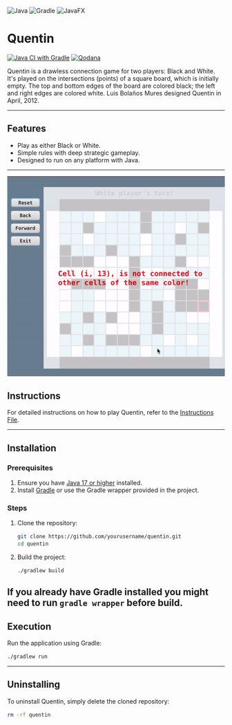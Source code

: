 ![Java](https://img.shields.io/badge/Java-007396?style=for-the-badge&logo=java&logoColor=white)
![Gradle](https://img.shields.io/badge/Gradle-02303A?style=for-the-badge&logo=gradle&logoColor=white)
![JavaFX](https://img.shields.io/badge/JavaFX-007396?style=for-the-badge&logo=java&logoColor=white)

# **Quentin**

[![Java CI with Gradle](https://github.com/Gabriele-tomai00/Quentin-game/actions/workflows/gradle.yml/badge.svg)](https://github.com/Gabriele-tomai00/Quentin-game/actions/workflows/gradle.yml)
[![Qodana](https://github.com/Gabriele-tomai00/Quentin-game/actions/workflows/qodana_code_quality.yml/badge.svg)](https://github.com/Gabriele-tomai00/Quentin-game/actions/workflows/qodana_code_quality.yml)

Quentin is a drawless connection game for two players: Black and White. It's played on the intersections (points) of a square board, which is initially empty. The top and bottom edges of the board are colored black; the left and right edges are colored white. Luis Bolaños Mures designed Quentin in April, 2012.

---

## **Features**
- Play as either Black or White.
- Simple rules with deep strategic gameplay.
- Designed to run on any platform with Java.

---
![Demo](demo.gif)

## **Instructions**
For detailed instructions on how to play Quentin, refer to the [Instructions File](Quentin.pdf).

---

## **Installation**

### **Prerequisites**
1. Ensure you have [Java 17 or higher](https://adoptopenjdk.net/) installed.
2. Install [Gradle](https://gradle.org/install/) or use the Gradle wrapper provided in the project.

### **Steps**
1. Clone the repository:
   ```bash
   git clone https://github.com/yourusername/quentin.git
   cd quentin
   ```

2. Build the project:
   ```bash
   ./gradlew build
   ```
If you already have Gradle installed you might need to run `gradle wrapper` before build.
---

## **Execution**

Run the application using Gradle:
   ```bash
   ./gradlew run
   ```

---

## **Uninstalling**

To uninstall Quentin, simply delete the cloned repository:
```bash
rm -rf quentin
```
